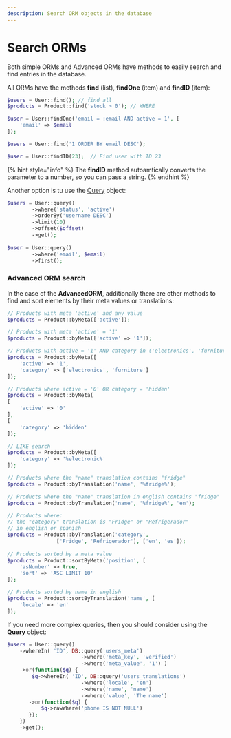 ```yaml
---
description: Search ORM objects in the database
---
```


# Search ORMs

Both simple ORMs and Advanced ORMs have methods to easily search and find entries in the database.

All ORMs have the methods **find** (list), **findOne** (item) and **findID** (item):

```php
$users = User::find(); // find all
$products = Product::find('stock > 0'); // WHERE

$user = User::findOne('email = :email AND active = 1', [
    'email' => $email
]);

$users = User::find('1 ORDER BY email DESC');

$user = User::findID(23);  // Find user with ID 23
```

{% hint style="info" %}
The **findID** method autoamtically converts the parameter to a number, so you can pass a string.
{% endhint %}

Another option is tu use the [Query](../database/query.md) object:

```php
$users = User::query()
        ->where('status', 'active')
        ->orderBy('username DESC')
        ->limit(10)
        ->offset($offset)
        ->get();
        
$user = User::query()
        ->where('email', $email)
        ->first();
```

### Advanced ORM search

In the case of the **AdvancedORM**, additionally there are other methods to find and sort elements by their meta values or translations:

```php
// Products with meta 'active' and any value
$products = Product::byMeta(['active']);

// Products with meta 'active' = '1'
$products = Product::byMeta(['active' => '1']);

// Products with active = '1' AND category in ('electronics', 'furniture')
$products = Product::byMeta([
    'active' => '1',
    'category' => ['electronics', 'furniture']
]);

// Products where active = '0' OR category = 'hidden'
$products = Product::byMeta(
[
    'active' => '0'
], 
[
    'category' => 'hidden'
]);

// LIKE search
$products = Product::byMeta([
    'category' => '%electronic%'
]);

// Products where the "name" translation contains "fridge"
$products = Product::byTranslation('name', '%fridge%');

// Products where the "name" translation in english contains "fridge"
$products = Product::byTranslation('name', '%fridge%', 'en');

// Products where:
// the "category" translation is "Fridge" or "Refrigerador"
// in english or spanish
$products = Product::byTranslation('category', 
                ['Fridge', 'Refrigerador'], ['en', 'es']);
                
// Products sorted by a meta value
$products = Product::sortByMeta('position', [
    'asNumber' => true,
    'sort' => 'ASC LIMIT 10'
]);

// Products sorted by name in english
$products = Product::sortByTranslation('name', [
    'locale' => 'en'
]);
```

If you need more complex queries, then you should consider using the **Query** object:

```php
$users = User::query()
    ->whereIn( 'ID', DB::query('users_meta')
                        ->where('meta_key', 'verified')
                        ->where('meta_value', '1') )
    ->or(function($q) {
        $q->whereIn( 'ID', DB::query('users_translations')
                        ->where('locale', 'en')
                        ->where('name', 'name')
                        ->where('value', 'The name')
       ->or(function($q) {
           $q->rawWhere('phone IS NOT NULL')
       });
    })
    ->get();
```
